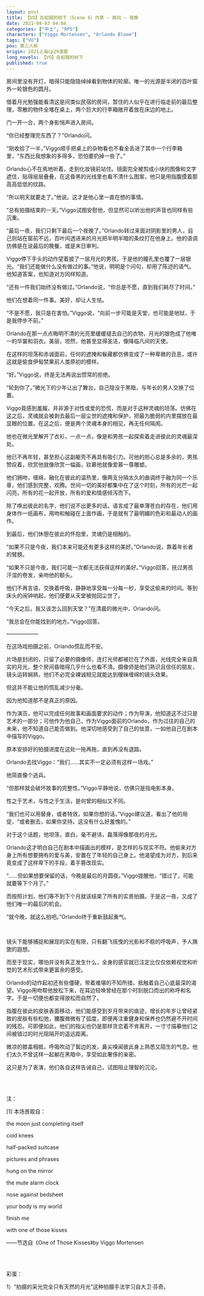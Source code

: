 ```yaml
---
layout: post
title: 【VO】在如银的树下（Scene 6）内景 — 房间 — 夜晚
date: 2021-08-03 04:04
categories: ["中土", "RPS"]
characters: ["Viggo Mortensen", "Orlando Bloom"]
tags: ["VO"]
pov: 第三人称
origin: 2021上海cp29漫展
long_novels: 【VO】在如银的树下
published: true
---
```


房间里没有开灯，暗得只能隐隐绰绰看到物体的轮廓。唯一的光源是半闭的百叶窗外一轮银色的圆月。

借着月光勉强能看清这是间类似民宿的房间，暂住的人似乎在进行临走前的最后整理，零散的物件全堆在桌上，两个巨大的行李箱敞开着放在床边的地上。

门一开一合，两个身影悄声进入房间。

“你已经整理完东西了？”Orlando问。

“刚收拾了一半，”Viggo顺手把桌上的杂物看也不看全丢进了其中一个行李箱里，“东西比我想象的多得多，恐怕要扔掉一些了。”

Orlando心不在焉地听着，走到化妆镜前站住。镜面完全被剪成小块的图像和文字遮住，贴得层层叠叠，在这昏黑的光线里也看不清什么图案，他只是用指腹摸着那高高低低的纹路。

“所以明天就要走了。”他说。这才是他心里一直在想的事情。

“总有拍摄结束的一天。”Viggo试图安慰他，但显然可以听出他的声音也同样有些沉重。

“最后一夜，我们只剩下最后一个夜晚了。”Orlando转过来面对阴影里的男人，自己则站在窗前不远，百叶间透进来的月光把半明半暗的条纹打在他身上。他的语调仿佛是在说最后的晚餐，或是末日审判。

Viggo停下手头的动作望着披了一层月光的男孩，于是他的瞳孔里也覆了一层银光。“我们还能做什么没有做过的事。”他说，明明是个问句，却用了陈述的语气。他知道答案，也知道对方同样知道。

“还有一件我们始终没有做过。”Orlando说，“你总是不愿，直到我们耗尽了时间。”

他们在想着同一件事。美好，却让人生怯。

“不是不愿，我只是在害怕。”Viggo说，“向前一步可能是天堂，也可能是地狱，于是我停步不前。”

Orlando在那一点点晦明不清的光亮里缓缓褪去自己的衣物，月光的银色成了他唯一的华裳和羽衣。美丽，坦然，他甚至显得圣洁，像降临凡间的天使。

在这样的坦荡和赤诚面前，任何的遮掩和躲藏都仿佛变成了一种卑微的丑恶，或许这就是偷食伊甸禁果前人类原初的模样。

“好。”Viggo说，终是无法再说出惯常的拒绝。

“轮到你了。”微光下的少年让出了舞台，自己隐没于黑暗，与年长的男人交换了位置。

Viggo竟感到羞赧，并非源于对性或爱的恐慌，而是对于这种灵魂的坦荡。仿佛在这之后，灵魂就会被剥去最后一层尘世的遮掩和保护，把最为脆弱的内里摆放在最显眼的位置。在这之后，便是两个灵魂本身的相见，再无任何隔阂。

他也在微光里解开了衣衫，一点一点，像是和男孩一起探索着走进彼此的灵魂最深处。

他已不再年轻，甚至担心这副躯壳不再具有吸引力。可他的担心总是多余的，男孩赞叹着，欣赏他就像欣赏一幅画，钦慕他就像爱慕一尊雕塑。

他们拥吻，缠绵，融化在彼此的温热里，像两支分隔太久的曲调终于融为同一个乐章，他们感到完整，欢腾。世间一切的美好都集中在了这个时刻，所有的光芒一起闪亮，所有的花一起开放，所有的爱和情感倾泻而下。

除了唤出彼此的名字，他们说不出更多的话。语言成了最单薄苍白的存在，他们用身体作一纸画布，用吻和触碰在上面作画，于是就有了最明媚的色彩和最动人的画作。

到最后，他们休憩在彼此的怀抱里，灵魂仍是相触的。

“如果不只是今夜，我们本来可能还有更多这样的美好。”Orlando说，靠着年长者的臂膀。

“如果不只是今夜，我们可能一次都无法获得这样的美好。”Viggo回答，抚过男孩汗湿的卷发，亲吻他的额头。

他们不再言语，交换着呼吸，静静地享受每一分每一秒，享受这偷来的时间。等到床头的闹钟响起，他们便要从天堂被抛回尘世了。

“今天之后，我又该怎么回到天堂？”在清晨的微光中，Orlando问。

“我总会在你能找到的地方。”Viggo回答。

——————

在这场戏拍摄之前，Orlando慌乱而不安。

片场是封闭的，只留了必要的摄像师，连灯光师都被拦在了外面，光线完全来自真实的月光，整个房间昏暗得几乎什么也看不清。摄像师是他们熟识且信任的朋友，镜头运转娴熟，他们不必完全裸诚相见就能达到暧昧缠绵的镜头效果。

但这并不能让他的慌乱减少分毫。

因为他知道那不是真正的原因。

作为演员，他可以完成任何故事和画面要求的动作；作为导演，他知道这不过只是艺术的一部分；可他作为他自己，作为Viggo面前的Orlando，作为过往的自己的未来，他不知道自己能否做到。他深切地感受到了自己的怯意，一如他自己在剧本中描写的Viggo。

原本安排好的拍摄进度在这处一拖再拖，直到再没有退路。

Orlando去找Viggo：“我们……其实不一定必须有这样一场戏。”

他简直像个逃兵。

“但那样就会破坏故事的完整性。”Viggo平静地说，仿佛只是指电影本身。

性之于艺术，与性之于生活，是何曾的相似又不同。

“我们也可以用替身，或者特效，如果你想的话。”Viggo建议道，看出了他的局促，“或者删去，如果你坚持。这没有什么好羞愧的。”

对于这个话题，他坦荡，直白，毫不避讳，磊落得像那夜的月光。

Orlando这才明白自己在剧本中描画出的模样，是怎样的与现实不符。他偷来对方身上所有想要拥有的爱与美，安置在了年轻的自己身上。他渴望成为对方，到后来竟变成了这样卑下的手段，着手篡改现实。

“……但如果想要保留的话，今晚是最后的月圆夜。”Viggo提醒他，“错过了，可能就要等下个月了。”

而按照计划，他们等不到下个月就该结束了所有的实景拍摄。于是这一夜，又成了他们唯一的最后的机会。

“就今晚，就这么拍吧。”Orlando终于重新鼓起勇气。

<br>

镜头下能够捕捉和展现的实在有限，只有翻飞摇曳的光影和不稳的呼吸声，予人旖旎的遐想。

而至于现实，哪怕并没有真正发生什么，全身的感官就已注定比仅仅依赖视觉和听觉的艺术形式带来更富余的感受。

Orlando的动作起初还有些僵硬，带着难堪的不知所措，抵触着自己心底最深的渴望。Viggo用吻帮他放松下来，在耳边轻唤曾经在那个时刻脱口而出的称呼和名字。于是一切便也都变得放松而自然了。

指腹在彼此的皮肤表面移动，他们能感受到岁月带来的痕迹，增长的年岁让曾经紧致的皮肤有些松弛，腰腹微微有了弧度，即便再注重健身和保养也仍然避不开时间的残忍。可即便如此，他们的指尖也仍是那样贪恋着不肯离开，一寸寸描摹他们之间被错过的时光阻隔开的遥远距离。

微凉的膝盖相抵，呼吸吹动了鬓边的发，鼻尖嗅闻彼此身上熟悉又陌生的气息。他们太久不曾这样一起躺在黑暗中，享受如此奢侈的亲密。

这只是为了表演，他们各自这样告诫自己，试图阻止理智的沉沦。

<br><br>

注：

[1] 本场景取自：

the moon just completing itself

cold knees

half-packed suitcase

pictures and phrases

hung on the mirror

the mute alarm clock

nose against bedsheet

your body is my world

finish me

with one of those kisses

——节选自《One of Those Kisses》by Viggo Mortensen

<br><br>

彩蛋：

1）“拍摄的采光完全只有天然的月光”这种拍摄手法学习自大卫·芬奇。
